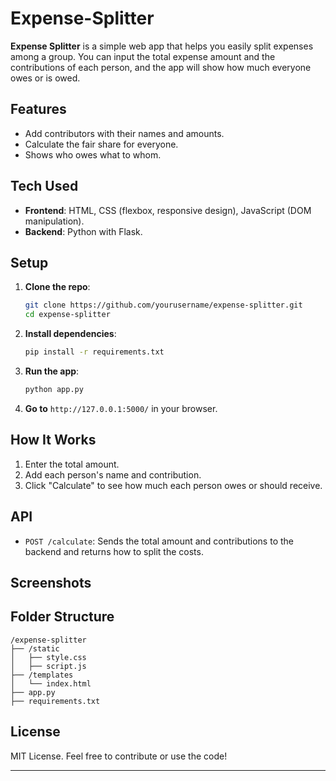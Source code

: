# Expense-Splitter

**Expense Splitter** is a simple web app that helps you easily split expenses among a group. You can input the total expense amount and the contributions of each person, and the app will show how much everyone owes or is owed.

## Features
- Add contributors with their names and amounts.
- Calculate the fair share for everyone.
- Shows who owes what to whom.

## Tech Used
- **Frontend**: HTML, CSS (flexbox, responsive design), JavaScript (DOM manipulation).
- **Backend**: Python with Flask.

## Setup

1. **Clone the repo**:
   ```bash
   git clone https://github.com/yourusername/expense-splitter.git
   cd expense-splitter
   ```

2. **Install dependencies**:
   ```bash
   pip install -r requirements.txt
   ```

3. **Run the app**:
   ```bash
   python app.py
   ```

4. **Go to** `http://127.0.0.1:5000/` in your browser.

## How It Works
1. Enter the total amount.
2. Add each person's name and contribution.
3. Click "Calculate" to see how much each person owes or should receive.

## API
- `POST /calculate`: Sends the total amount and contributions to the backend and returns how to split the costs.

## Screenshots

## Folder Structure
```
/expense-splitter
├── /static
│   ├── style.css
│   ├── script.js
├── /templates
│   └── index.html
├── app.py
├── requirements.txt
```

## License
MIT License. Feel free to contribute or use the code!

---

